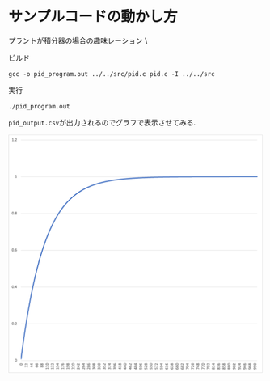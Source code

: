 # サンプルコードの動かし方
プラントが積分器の場合の趣味レーション \


ビルド
```
gcc -o pid_program.out ../../src/pid.c pid.c -I ../../src
```
実行
```
./pid_program.out
```

`pid_output.csv`が出力されるのでグラフで表示させてみる.

![](pid_output.png)
